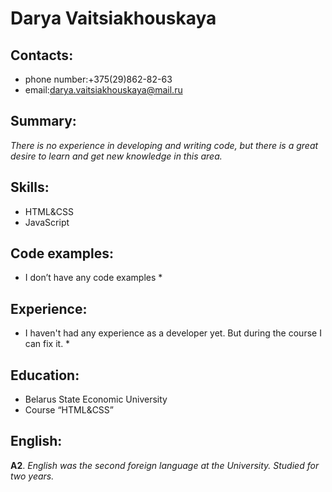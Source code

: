 # Darya Vaitsiakhouskaya
## Contacts:
* phone number:+375(29)862-82-63
* email:darya.vaitsiakhouskaya@mail.ru
## Summary:
*There is no experience in developing and writing code, but there is a great desire to learn and get new knowledge in this area.*
## Skills:
* HTML&CSS
* JavaScript
## Code examples:
* I don’t have any code examples *
## Experience:
* I haven't had any experience as a developer yet. But during the course I can fix it. *
## Education:
* Belarus State Economic University
* Course “HTML&CSS”
## English:
**A2**. 
*English was the second foreign language at the University. Studied for two years.*